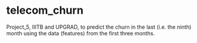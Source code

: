 # telecom_churn
Project_5, IIITB and UPGRAD, to predict the churn in the last (i.e. the ninth) month using the data (features) from the first three months. 
